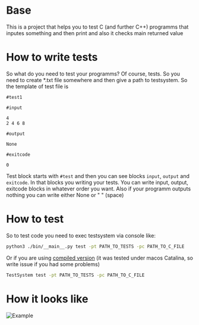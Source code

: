 # Base
This is a project that helps you to test C (and further C++) programms that inputes something and then print
and also it checks main returned value

# How to write tests

So what do you need to test your programms? Of course, tests. So you need to create *.txt file somewhere
and then give a path to testsystem. So the template of test file is 

```
#test1

#input

4
2 4 6 8

#output

None

#exitcode

0
```

Test block starts with ```#test``` and then you can see blocks ```input```, ```output``` and ```exitcode```. In that blocks you writing your tests.
You can write input, output, exitcode blocks in whatever order you want. Also if your programm outputs nothing you can write either None or " " (space)

# How to test

So to test code you need to exec testsystem via console like:

```bash
python3 ./bin/__main__.py test -pt PATH_TO_TESTS -pc PATH_TO_C_FILE
```

Or if you are using [compiled version](https://yadi.sk/d/v7Ym9MrUZ6SJIg) (it was tested under macos Catalina, so write issue if you had some problems)

```bash
TestSystem test -pt PATH_TO_TESTS -pc PATH_TO_C_FILE
```

# How it looks like


![Example](https://ibb.co/R9MhsXP)


